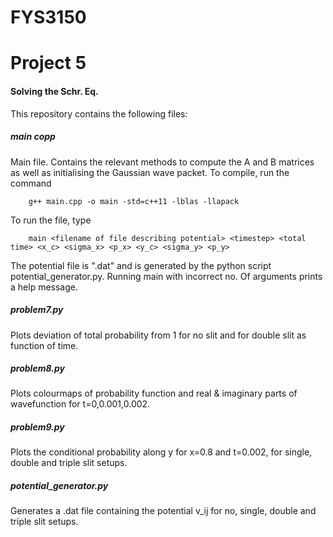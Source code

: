 # FYS3150
# Project 5

#### Solving the Schr. Eq.
This repository contains the following files:

##### main copp

Main file. Contains the relevant methods to compute the A and B matrices as well as initialising the Gaussian wave packet. To compile, run the command
```
	g++ main.cpp -o main -std=c++11 -lblas -llapack
```
To run the file, type
```
	main <filename of file describing potential> <timestep> <total time> <x_c> <sigma_x> <p_x> <y_c> <sigma_y> <p_y>
```
The potential file is "<filename>.dat" and is generated by the python script potential_generator.py.
Running main with incorrect no. Of arguments prints a help message.

##### problem7.py
Plots deviation of total probability from 1 for no slit and for double slit as function of time.

##### problem8.py
Plots colourmaps of probability function and real & imaginary parts of wavefunction for t=0,0.001,0.002.

##### problem9.py
Plots the conditional probability along y for x=0.8 and t=0.002, for single, double and triple slit setups.

##### potential_generator.py
Generates a .dat file containing the potential v_ij for no, single, double and triple slit setups.
